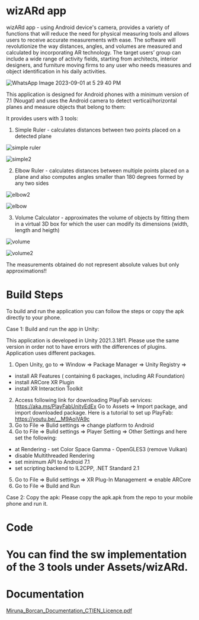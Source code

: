 # wizARd app
wizARd app - using Android device's camera, provides a variety of functions that will reduce the need for physical measuring tools and allows users to receive accurate measurements with ease. The software will revolutionize the way distances, angles, and volumes are measured and calculated by incorporating AR technology.
The target users’ group can include a wide range of activity fields, starting from architects, interior designers, and furniture moving firms to any user who needs measures and object identification in his daily activities.

![WhatsApp Image 2023-09-01 at 5 29 40 PM](https://github.com/mirunaborcan/wizARdApp/assets/80709747/3f782b85-4e1d-4bd3-b5e3-a9a6f97b866e)

This application is designed for Android phones with a minimum version of 7.1 (Nougat) and uses the Android camera to detect vertical/horizontal planes and measure objects that belong to them:

It provides users with 3 tools:
1. Simple Ruler - calculates distances between two points placed on a detected plane

![simple ruler](https://github.com/mirunaborcan/wizARdApp/assets/80709747/8a3e46e0-4386-4b62-959a-40fbac7043c9)

![simple2](https://github.com/mirunaborcan/wizARdApp/assets/80709747/8ea4e2da-e46b-4bae-a0f4-a7a613364ee8)

2. Elbow Ruler - calculates distances between multiple points placed on a plane and also computes angles smaller than 180 degrees formed by any two sides

![elbow2](https://github.com/mirunaborcan/wizARdApp/assets/80709747/fdd3dbd6-1b34-41d2-b974-0c532fcdbc4d)

![elbow](https://github.com/mirunaborcan/wizARdApp/assets/80709747/79813f0c-bf29-4547-b646-fd4c05e850dc)

3. Volume Calculator - approximates the volume of objects by fitting them in a virtual 3D box for which the user can modify its dimensions (width, length and heigth)

![volume](https://github.com/mirunaborcan/wizARdApp/assets/80709747/a5a751bc-6db9-47c2-b37e-92dd113998d9)

![volume2](https://github.com/mirunaborcan/wizARdApp/assets/80709747/c7fdaba3-9f0b-4464-8f7f-d982a54eb25d)

The measurements obtained do not represent absolute values ​​but only approximations!!

# Build Steps
To build and run the application you can follow the steps or copy the apk directly to your phone.

Case 1: Build and run the app in Unity:

This application is developed in Unity 2021.3.18f1. Please use the same version in order not to have errors with the differences of plugins. 
Application uses different packages. 
1. Open Unity, go to => Window => Package Manager => Unity Registry =>
- install AR Features ( containing 6 packages, including AR Foundation)
- install ARCore XR Plugin
- install XR Interaction Toolkit
2. Access following link for downloading PlayFab services: https://aka.ms/PlayFabUnityEdEx
  Go to Assets => Import package, and import downloaded package.
  Here is a tutorial to set up PlayFab:
https://youtu.be/__M9AoiVA9c
3. Go to File => Bulid settings => change platform to Android
4. Go to File => Bulid settings => Player Setting => Other Settings and here set the following:
  - at Rendering - set Color Space Gamma - OpenGLES3 (remove Vulkan)
  - disable Multithreaded Rendering
  - set minimum API to Android 7.1
  - set scripting backend to IL2CPP, .NET Standard 2.1
5. Go to File => Bulid settings => XR Plug-In Management => enable ARCore
6. Go to File => Build and Run

Case 2: Copy the apk:
Please copy the apk.apk from the repo to your mobile phone and run it.

# Code 
# You can find the sw implementation of the 3 tools under Assets/wizARd.

# Documentation
[Miruna_Borcan_Documentation_CTIEN_Licence.pdf](https://github.com/mirunaborcan/wizARdApp/files/12498918/Miruna_Borcan_Documentation_CTIEN_Licence.pdf)
